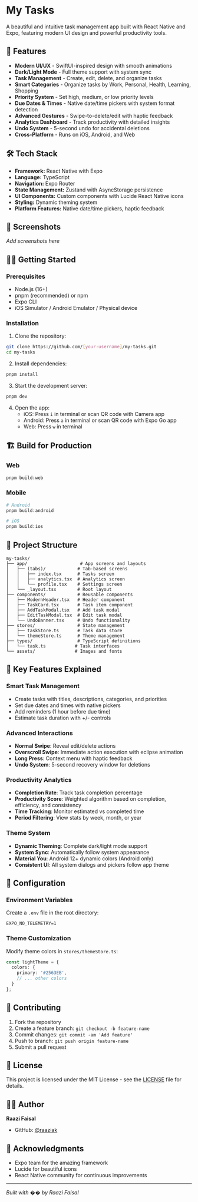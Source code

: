 # My Tasks

A beautiful and intuitive task management app built with React Native and Expo, featuring modern UI design and powerful productivity tools.

## 🚀 Features

- **Modern UI/UX** - SwiftUI-inspired design with smooth animations
- **Dark/Light Mode** - Full theme support with system sync
- **Task Management** - Create, edit, delete, and organize tasks
- **Smart Categories** - Organize tasks by Work, Personal, Health, Learning, Shopping
- **Priority System** - Set high, medium, or low priority levels
- **Due Dates & Times** - Native date/time pickers with system format detection
- **Advanced Gestures** - Swipe-to-delete/edit with haptic feedback
- **Analytics Dashboard** - Track productivity with detailed insights
- **Undo System** - 5-second undo for accidental deletions
- **Cross-Platform** - Runs on iOS, Android, and Web

## 🛠️ Tech Stack

- **Framework:** React Native with Expo
- **Language:** TypeScript
- **Navigation:** Expo Router
- **State Management:** Zustand with AsyncStorage persistence
- **UI Components:** Custom components with Lucide React Native icons
- **Styling:** Dynamic theming system
- **Platform Features:** Native date/time pickers, haptic feedback

## 📱 Screenshots

*Add screenshots here*

## 🏃‍♂️ Getting Started

### Prerequisites

- Node.js (16+)
- pnpm (recommended) or npm
- Expo CLI
- iOS Simulator / Android Emulator / Physical device

### Installation

1. Clone the repository:
```bash
git clone https://github.com/[your-username]/my-tasks.git
cd my-tasks
```

2. Install dependencies:
```bash
pnpm install
```

3. Start the development server:
```bash
pnpm dev
```

4. Open the app:
   - iOS: Press `i` in terminal or scan QR code with Camera app
   - Android: Press `a` in terminal or scan QR code with Expo Go app
   - Web: Press `w` in terminal

## 🏗️ Build for Production

### Web
```bash
pnpm build:web
```

### Mobile
```bash
# Android
pnpm build:android

# iOS
pnpm build:ios
```

## 📁 Project Structure

```
my-tasks/
├── app/                    # App screens and layouts
│   ├── (tabs)/            # Tab-based screens
│   │   ├── index.tsx      # Tasks screen
│   │   ├── analytics.tsx  # Analytics screen
│   │   └── profile.tsx    # Settings screen
│   └── _layout.tsx        # Root layout
├── components/            # Reusable components
│   ├── ModernHeader.tsx   # Header component
│   ├── TaskCard.tsx       # Task item component
│   ├── AddTaskModal.tsx   # Add task modal
│   ├── EditTaskModal.tsx  # Edit task modal
│   └── UndoBanner.tsx     # Undo functionality
├── stores/                # State management
│   ├── taskStore.ts       # Task data store
│   └── themeStore.ts      # Theme management
├── types/                 # TypeScript definitions
│   └── task.ts           # Task interfaces
└── assets/               # Images and fonts
```

## 🎨 Key Features Explained

### Smart Task Management
- Create tasks with titles, descriptions, categories, and priorities
- Set due dates and times with native pickers
- Add reminders (1 hour before due time)
- Estimate task duration with +/- controls

### Advanced Interactions
- **Normal Swipe**: Reveal edit/delete actions
- **Overscroll Swipe**: Immediate action execution with eclipse animation
- **Long Press**: Context menu with haptic feedback
- **Undo System**: 5-second recovery window for deletions

### Productivity Analytics
- **Completion Rate**: Track task completion percentage
- **Productivity Score**: Weighted algorithm based on completion, efficiency, and consistency
- **Time Tracking**: Monitor estimated vs completed time
- **Period Filtering**: View stats by week, month, or year

### Theme System
- **Dynamic Theming**: Complete dark/light mode support
- **System Sync**: Automatically follow system appearance
- **Material You**: Android 12+ dynamic colors (Android only)
- **Consistent UI**: All system dialogs and pickers follow app theme

## 🔧 Configuration

### Environment Variables
Create a `.env` file in the root directory:
```env
EXPO_NO_TELEMETRY=1
```

### Theme Customization
Modify theme colors in `stores/themeStore.ts`:
```typescript
const lightTheme = {
  colors: {
    primary: '#2563EB',
    // ... other colors
  }
};
```

## 🤝 Contributing

1. Fork the repository
2. Create a feature branch: `git checkout -b feature-name`
3. Commit changes: `git commit -am 'Add feature'`
4. Push to branch: `git push origin feature-name`
5. Submit a pull request

## 📄 License

This project is licensed under the MIT License - see the [LICENSE](LICENSE) file for details.

## 👨‍💻 Author

**Raazi Faisal**
- GitHub: [@raaziak](https://github.com/raaziak)

## 🙏 Acknowledgments

- Expo team for the amazing framework
- Lucide for beautiful icons
- React Native community for continuous improvements

---

*Built with �� by Raazi Faisal* 